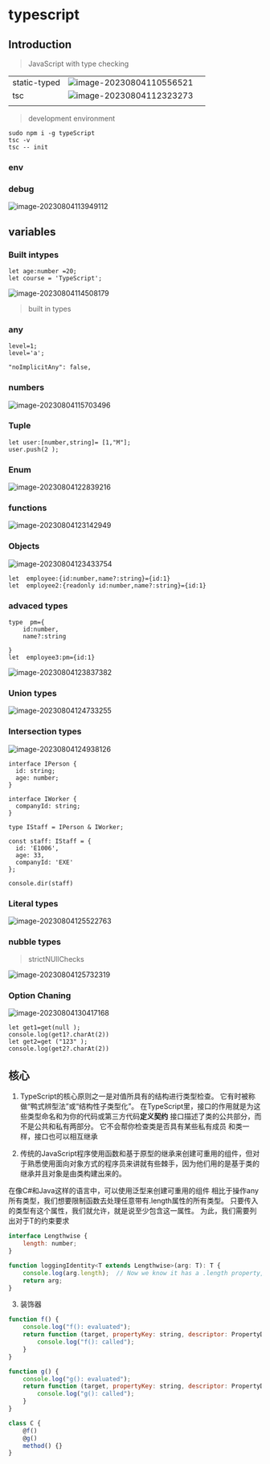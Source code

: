 # typescript

## Introduction

>  JavaScript with  type checking

|              |                                                              |      |
| ------------ | ------------------------------------------------------------ | ---- |
| static-typed | ![image-20230804110556521](C:\Users\whfever\AppData\Roaming\Typora\typora-user-images\image-20230804110556521.png) |      |
| tsc          | ![image-20230804112323273](C:\Users\whfever\AppData\Roaming\Typora\typora-user-images\image-20230804112323273.png) |      |
|              |                                                              |      |

> development environment

```
sudo npm i -g typeScript
tsc -v
tsc -- init
```

### env



### debug

![image-20230804113949112](C:\Users\whfever\AppData\Roaming\Typora\typora-user-images\image-20230804113949112.png)





## variables

### Built intypes

```
let age:number =20;
let course = 'TypeScript';
```

![image-20230804114508179](C:\Users\whfever\AppData\Roaming\Typora\typora-user-images\image-20230804114508179.png)

> built in types

###  any

```
level=1;
level='a';
```

```
"noImplicitAny": false,      
```





### numbers

![image-20230804115703496](C:\Users\whfever\AppData\Roaming\Typora\typora-user-images\image-20230804115703496.png)





### Tuple

```
let user:[number,string]= [1,"M"];
user.push(2 );
```





### Enum

![image-20230804122839216](C:\Users\whfever\AppData\Roaming\Typora\typora-user-images\image-20230804122839216.png)



### functions

![image-20230804123142949](C:\Users\whfever\AppData\Roaming\Typora\typora-user-images\image-20230804123142949.png)





### Objects

![image-20230804123433754](C:\Users\whfever\AppData\Roaming\Typora\typora-user-images\image-20230804123433754.png)

```
let  employee:{id:number,name?:string}={id:1}
let  employee2:{readonly id:number,name?:string}={id:1}
```

### advaced types

```
type  pm={
    id:number,
    name?:string
    
}
let  employee3:pm={id:1}
```

![image-20230804123837382](C:\Users\whfever\AppData\Roaming\Typora\typora-user-images\image-20230804123837382.png)





### Union types

![image-20230804124733255](C:\Users\whfever\AppData\Roaming\Typora\typora-user-images\image-20230804124733255.png)





### Intersection types

![image-20230804124938126](C:\Users\whfever\AppData\Roaming\Typora\typora-user-images\image-20230804124938126.png)



```
interface IPerson {
  id: string;
  age: number;
}

interface IWorker {
  companyId: string;
}

type IStaff = IPerson & IWorker;

const staff: IStaff = {
  id: 'E1006',
  age: 33,
  companyId: 'EXE'
};

console.dir(staff)
```





### Literal types

![image-20230804125522763](C:\Users\whfever\AppData\Roaming\Typora\typora-user-images\image-20230804125522763.png)





### nubble types

> strictNUllChecks

![image-20230804125732319](C:\Users\whfever\AppData\Roaming\Typora\typora-user-images\image-20230804125732319.png)





### Option Chaning

![image-20230804130417168](C:\Users\whfever\AppData\Roaming\Typora\typora-user-images\image-20230804130417168.png)

```
let get1=get(null );
console.log(get1?.charAt(2))
let get2=get ("123" );
console.log(get2?.charAt(2))
```


## 核心
1. TypeScript的核心原则之一是对值所具有的结构进行类型检查。 它有时被称做“鸭式辨型法”或“结构性子类型化”。 
   在TypeScript里，接口的作用就是为这些类型命名和为你的代码或第三方代码**定义契约**
   接口描述了类的公共部分，而不是公共和私有两部分。 它不会帮你检查类是否具有某些私有成员
   和类一样，接口也可以相互继承


2. 传统的JavaScript程序使用函数和基于原型的继承来创建可重用的组件，但对于熟悉使用面向对象方式的程序员来讲就有些棘手，因为他们用的是基于类的继承并且对象是由类构建出来的。

  在像C#和Java这样的语言中，可以使用泛型来创建可重用的组件
  相比于操作any所有类型，我们想要限制函数去处理任意带有.length属性的所有类型。 只要传入的类型有这个属性，我们就允许，就是说至少包含这一属性。 为此，我们需要列出对于T的约束要求
```js
interface Lengthwise {
    length: number;
}

function loggingIdentity<T extends Lengthwise>(arg: T): T {
    console.log(arg.length);  // Now we know it has a .length property, so no more error
    return arg;
}
```


3.  装饰器

```js
function f() {
    console.log("f(): evaluated");
    return function (target, propertyKey: string, descriptor: PropertyDescriptor) {
        console.log("f(): called");
    }
}

function g() {
    console.log("g(): evaluated");
    return function (target, propertyKey: string, descriptor: PropertyDescriptor) {
        console.log("g(): called");
    }
}

class C {
    @f()
    @g()
    method() {}
}
```